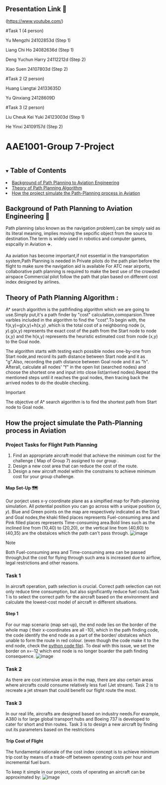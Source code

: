 ## Presentation Link :link:
(https://www.youtube.com/)

#Task 1 (4 person)

 Yu Mengzhi 24102853d (Step 1)

Liang Chi Ho 24082636d (Step 1)
                            
Deng Yuchun Harry 24112212d (Step 2)

Xiao Suen 24107803d  (Step 2)

#Task 2 (2 person)

Huang Liangtai 24133635D

Yu Qinxiang 24128609D


#Task 3 (2 person)

Liu Cheuk Kei Yuki 24123003d (Step 1)

He Yinxi 24109157d (Step 2)


# AAE1001-Group 7-Project

<!-- TABLE OF CONTENTS -->
<details open="open">
  <summary><h2 style="display: inline-block">Table of Contents</h2></summary>
    <li><a href="##Background-of-Path-Planning-to-Aviation-Engineering">Background of Path Planning to Aviation Engineering</a></li>
    <li><a href="##Theory-of-Path-Planning-Algorithm">Theory of Path Planning Algorithm</a></li>
    <li><a href="##How the project simulate the Path-Planning process in Aviation">How the project simulate the Path-Planning process in Aviation</a></li>
  </ol>
</details>

## Background of Path Planning to Aviation Engineering :flight_departure:	
Path planning (also known as the navigation problem),can be simply said as its literal meaning, implies
moving the sepcific object from the source to destination.The term is
widely used in robotics and computer games, espcailly in Aviation :airplane:.

Aa aviation has become important,if not essential in the transportation system,Path Planning is needed in 
Private pilots do the path plan before the flight to make sure the
navigation aid is available
For ATC near airports, collaborative path planning is required to make
the best use of the crowded airspace
Commercial pilot follow the path that plan based on different cost index
designed by airlines.


## Theory of Path Planning Algorithm :
A* search algorithm is the pathfinding algorithm which we are going to use.Simply put,it's a path finder by "cost" calculation,comoparsion.Three varbles included in the algorithm to find the "cost".To begin with, the f(x,y)=g(x,y)+h(x,y) ,which is the total cost of a neighboring node (𝑥, 𝑦).g(x,y) represents the exact cost of the path from the Start node to node (x,y) and the h(x,y) represents the
heuristic estimated cost from node (x,y) to the Goal node.

The algorithm starts with testing each possible nodes one-by-one from Start node,and record its path distance between Start node and it as "g".Also, recording the path distance between Goal node and it as "h". Afterall, calculate all nodes' "f" in the open list (searched nodes) and choose the shortest one and input into close list(arrived nodes).Repeat the mentioned steps until it reaches the goal nodes, then tracing back the arrived nodes to do the double checking.

> [!IMPORTANT]
> The objective of A* search algorithm is to find the shortest path from Start node to Goal node.
## How the project simulate the Path-Planning process in Aviation
### Project Tasks for Flight Path Planning
1. Find an appropriate aircraft model that achieve the minimum cost for
the challenge ( Map of Group 7) assigned to our group .
2. Design a new cost area that can reduce the cost of the route.
3. Design a new aircraft model within the constrains to achieve
minimum cost for your group challenge.

#### Map Set-Up  🗺️
Our porject uses x-y coordinate plane as a simplfied map for Path-planning simulation. All potential position you can go across with a unique
position (𝑥, 𝑦). Blue and Green points on the map are respectively indicated as the Start and Goal nodes,the khaki filled places represents Fuel-consuming area and Pink filled places represents Time-consuming area.Bold lines such as the inclined line from (10,40) to (20,20), or the vertical line from (40,60) to (40,35) are the obstalces which the path can't pass through.
![image](https://github.com/ox-x/AAE100_Group7_project/blob/main/GROUP%207%20MAP.png "GROUP 7 MAP")

> [!NOTE]
> Both  Fuel-consuming area and Time-consuming area can be passed through,but the cost for flying
through such area is increased due to airflow, legal restrictions and other reasons.
### Task 1
In aircraft operation, path selection is crucial. Correct path selection can not only reduce time consumption, but also significantly reduce fuel costs.Task 1 is to select the correct path for the aircraft based on the environment and calculate the lowest-cost model of aircraft in different situations.
#### Step 1
For our map scenario (map set-up), the end node lies on the border of the whole map ( their x-coordinates are all -10), which in the path finding code, the code identify the end node as a part of the border/ obstalces which unable to form the route in red colour. (even though the code make it to the end node, check the [python code file](https://github.com/ox-x/AAE100_Group7_project/blob/main/task1%20step1%20oringin.py)). To deal with this issue, we set the border on x=-12 which end node is no longer boarder the path finding consequence.
![image](https://github.com/ox-x/AAE100_Group7_project/blob/main/PATH%20FINDING.gif)
### Task 2
As there are cost intensive areas in the map, there are also certain areas where aircrafts
could consume relatively less fuel (Jet stream). Task 2 is to recreate a jet stream that could benefit our flight route the most.
### Task 3
In our real life, aircrafts are designed based on industry needs.For example, A380 is for large global transport hubs and Boeing 737 is developed to cater for short and thin routes. Task 3 is to design a new aircraft by finding out its
parameters based on the restrictions
#### Trip Cost of Flight
The fundamental rationale of the cost index concept is to achieve
minimum trip cost by means of a trade-off between operating costs
per hour and incremental fuel burn.

To keep it simple in our project, costs of operating an aircraft can be approximated by:
![image](https://github.com/ox-x/AAE100_Group7_project/blob/main/Cost%20Formula.png "Cost Formula")
